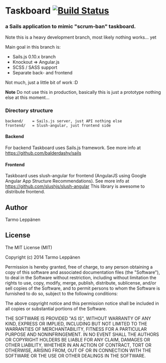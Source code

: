 # Taskboard [![Build Status](https://travis-ci.org/tarlepp/Taskboard.png?branch=angular)](https://travis-ci.org/tarlepp/Taskboard)
### a Sails application to mimic "scrum-ban" taskboard.

Note this is a heavy development branch, most likely nothing works... yet

Main goal in this branch is:
 - Sails.js 0.10.x branch
 - Knockout => Angular.js
 - SCSS / SASS support
 - Separate back- and frontend

Not much, just a little bit of work :D

**Note** Do not use this in production, basically this is just a prototype nothing else at this moment...

### Directory structure
```
backend/    = Sails.js server, just API nothing else
frontend/   = Slush-angular, just frontend side
```

#### Backend
For backend Taskboard uses Sails.js framework. See more info at https://github.com/balderdashy/sails

#### Frontend
Taskboard uses slush-angular for frontend (AngularJS using Google Angular App Structure Recommendations).
See more info at https://github.com/slushjs/slush-angular This library is awesome to distribute frontend.

## Author
Tarmo Leppänen

## License
The MIT License (MIT)

Copyright (c) 2014 Tarmo Leppänen

Permission is hereby granted, free of charge, to any person obtaining a copy
of this software and associated documentation files (the "Software"), to deal
in the Software without restriction, including without limitation the rights
to use, copy, modify, merge, publish, distribute, sublicense, and/or sell
copies of the Software, and to permit persons to whom the Software is
furnished to do so, subject to the following conditions:

The above copyright notice and this permission notice shall be included in
all copies or substantial portions of the Software.

THE SOFTWARE IS PROVIDED "AS IS", WITHOUT WARRANTY OF ANY KIND, EXPRESS OR
IMPLIED, INCLUDING BUT NOT LIMITED TO THE WARRANTIES OF MERCHANTABILITY,
FITNESS FOR A PARTICULAR PURPOSE AND NONINFRINGEMENT. IN NO EVENT SHALL THE
AUTHORS OR COPYRIGHT HOLDERS BE LIABLE FOR ANY CLAIM, DAMAGES OR OTHER
LIABILITY, WHETHER IN AN ACTION OF CONTRACT, TORT OR OTHERWISE, ARISING FROM,
OUT OF OR IN CONNECTION WITH THE SOFTWARE OR THE USE OR OTHER DEALINGS IN
THE SOFTWARE.
